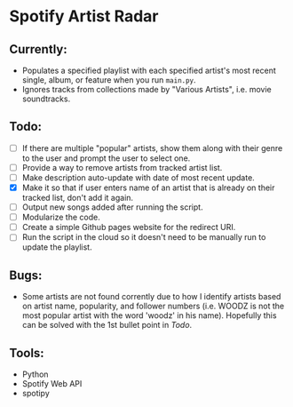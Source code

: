 # Spotify Artist Radar

## Currently:
- Populates a specified playlist with each specified artist's most recent single, album, or feature when you run `main.py`.
- Ignores tracks from collections made by "Various Artists", i.e. movie soundtracks.

## Todo:
- [ ] If there are multiple "popular" artists, show them along with their genre to the user and prompt the user to select one.
- [ ] Provide a way to remove artists from tracked artist list.
- [ ] Make description auto-update with date of most recent update.
- [X] Make it so that if user enters name of an artist that is already on their tracked list, don't add it again.
- [ ] Output new songs added after running the script.
- [ ] Modularize the code.
- [ ] Create a simple Github pages website for the redirect URI.
- [ ] Run the script in the cloud so it doesn't need to be manually run to update the playlist.

## Bugs:
- Some artists are not found corrently due to how I identify artists based on artist name, popularity, and follower numbers (i.e. WOODZ is not the most popular artist with the word 'woodz' in his name). Hopefully this can be solved with the 1st bullet point in *Todo*.

## Tools: 
- Python
- Spotify Web API
- spotipy
